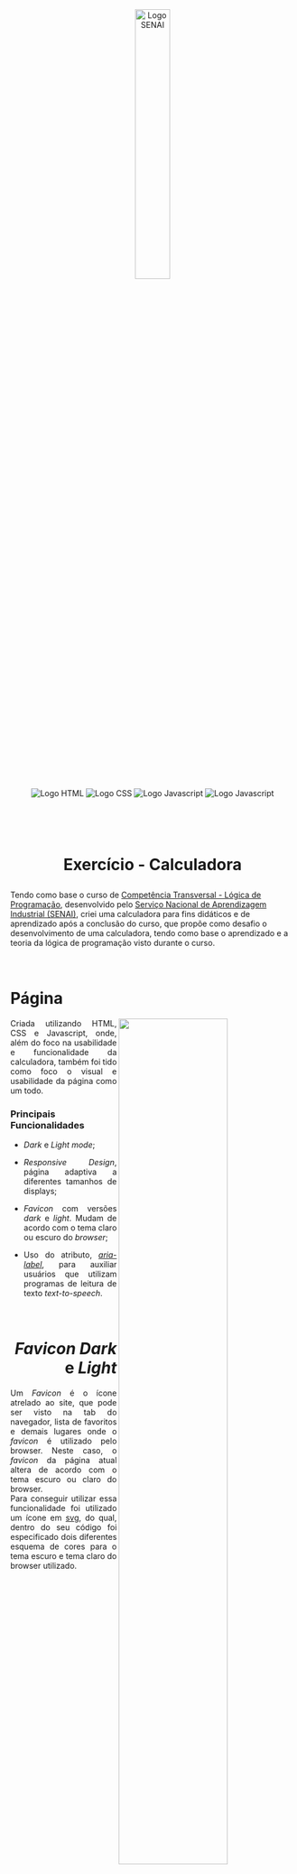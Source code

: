 <!-- TITULO -->

<p align="center">
    <br><br>
    <img width="35%" src="https://user-images.githubusercontent.com/61281445/195731324-e0ff5243-f074-4fc7-b143-6abe3cd8fc15.svg" alt="Logo SENAI">
</p>
<p align="center">
  <img align="center" alt="Logo HTML" src="https://img.shields.io/badge/HTML5-E34F26?style=for-the-badge&logo=html5&logoColor=white">
  <img align="center" alt="Logo CSS" src="https://img.shields.io/badge/CSS3-1572B6?style=for-the-badge&logo=css3&logoColor=white">
  <img align="center" alt="Logo Javascript" src="https://img.shields.io/badge/JavaScript-323330?style=for-the-badge&logo=javascript&logoColor=F7DF1E">
  <img align="center" alt="Logo Javascript" src="https://img.shields.io/badge/Adobe%20Illustrator-FF9A00?style=for-the-badge&logo=adobe%20illustrator&logoColor=white">
</p>
<h1>
<br>
  <p align="center"> Exercício - Calculadora </p>
</h1>

<!-- INTRODUÇÃO -->

Tendo como base o curso de <a href="https://online.sp.senai.br/curso/95088/483/competencia-transversal-logica-de-programacao"> Competência Transversal - Lógica de Programação</a>, desenvolvido pelo <a href="https://www.sp.senai.br/"> Serviço Nacional de Aprendizagem Industrial (SENAI)</a>, criei uma calculadora para fins didáticos e de aprendizado após a conclusão do curso, que propõe como desafio o desenvolvimento de uma calculadora, tendo como base o aprendizado e a teoria da lógica de programação visto durante o curso.

<!-- SEÇÃO 1 -->

<h1>
  <br>Página
</h1>
<img width="62%" align="right" src="https://user-images.githubusercontent.com/61281445/196311537-fceb08b6-17b3-48d2-ab22-d968facbb21c.gif">
<p align="justify">
Criada utilizando HTML, CSS e Javascript, onde, além do foco na usabilidade e funcionalidade da calculadora, também foi tido como foco o visual e usabilidade da página como um todo.
</p>

<h3> Principais Funcionalidades </h3>
<ul>
<li><p align="justify"><i>Dark</i> e <i>Light mode</i>;</p></li>
<li><p align="justify"><i>Responsive Design</i>, página adaptiva a diferentes tamanhos de displays;</p></li>
<li><p align="justify"<a href="https://developer.mozilla.org/en-US/docs/Glossary/Favicon"><i>Favicon</i></a> com versões <i>dark</i> e <i>light</i>. Mudam de acordo com o tema claro ou escuro do <i>browser</i>;</p></li>
<li><p align="justify">Uso do atributo, <a href="https://developer.mozilla.org/en-US/docs/Web/Accessibility/ARIA/Attributes/aria-label"><i>aria-label</i></a>, para auxiliar usuários que utilizam programas de leitura de texto <i>text-to-speech</i>.</p></li>
</ul>

<h1 align="right">
  <br><i>Favicon</i> <i>Dark</i> e <i>Light</i>
</h1>
<img align="left" width="50%" src="https://user-images.githubusercontent.com/61281445/196310199-7c202fab-e3c3-4312-92b2-8395a5d9ce50.gif" alt="Gif Favicon">
<p align="justify">
    Um <i>Favicon</i> é o ícone atrelado ao site, que pode ser visto na tab do navegador, lista de favoritos e demais lugares onde o <i>favicon</i> é utilizado pelo browser. Neste caso, o <i>favicon</i> da página atual altera de acordo com o tema escuro ou claro do browser.<br> Para conseguir utilizar essa funcionalidade foi utilizado um ícone em <a href="https://developer.mozilla.org/en-US/docs/Web/SVG">svg</a>, do qual, dentro do seu código foi especificado dois diferentes esquema de cores para o tema escuro e tema claro do browser utilizado.
</p>
<br><br><br><br>


Favicon dark             |  Favicon Light
:-------------------------:|:-------------------------:
<img align="center" width="25%" src="https://user-images.githubusercontent.com/61281445/196072038-f020131b-5390-4648-b636-f27e747e21a1.png" alt="Icone">  |  <img align="center" width="25%" src="https://user-images.githubusercontent.com/61281445/196072048-9c3aeb29-44eb-4d74-8e6c-69e7751a09a2.png">
